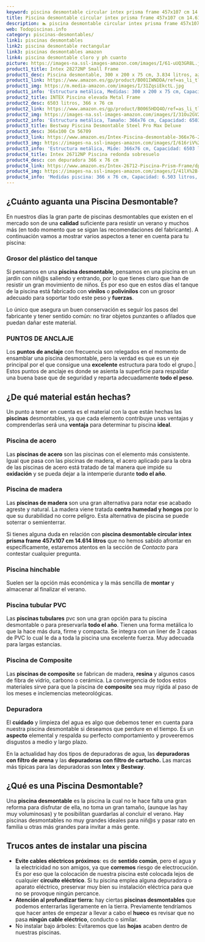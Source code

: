 ```yaml
---
keyword: piscina desmontable circular intex prisma frame 457x107 cm 14.614 litros
title: Piscina desmontable circular intex prisma frame 457x107 cm 14.614 litros | Todopiscinas.info
description: 🏊 piscina desmontable circular intex prisma frame 457x107 cm 14.614 litros Ideales para este verano 2021. Aquí puedes comprar piscina desmontable circular intex prisma frame 457x107 cm 14.614 litros y comparar con otras similares. No dejes escapar piscina desmontable circular intex prisma frame 457x107 cm 14.614 litros a un precio realmente tentador.
web: Todopiscinas.info
category: piscinas-desmontables/
link1: piscinas desmontables
link2: piscina desmontable rectangular
link3: piscinas desmontables amazon
link4: piscina desmontable cloro y ph cuanto
picture: https://images-na.ssl-images-amazon.com/images/I/61-uUQ3GR8L.jpg
product1_title: Intex 28272NP Small Frame
product1_desc: Piscina desmontable, 300 x 200 x 75 cm, 3.834 litros, azul
product1_link: https://www.amazon.es/gp/product/B001IWNDDA/ref=as_li_tl?ie=UTF8&camp=3638&creative=24630&creativeASIN=B001IWNDDA&linkCode=as2&tag=todopiscinas0e-21&linkId=25b9d647487c889cb6ef56ed63f50ca1
product1_img: https://m.media-amazon.com/images/I/31ZqsiEkctL.jpg
product1_info: 'Estructura metálica, Medidas: 300 x 200 x 75 cm, Capacidad: 3.834 litros, Para 6 personas (+ 6 años), Fácil montaje, Forma rectangular'
product2_title: INTEX Piscina elevada Metal Frame
product2_desc: 6503 litros, 366 x 76 cm
product2_link: https://www.amazon.es/gp/product/B0065HDQ4O/ref=as_li_tl?ie=UTF8&camp=3638&creative=24630&creativeASIN=B0065HDQ4O&linkCode=as2&tag=todopiscinas0e-21&linkId=ed2430e3ba564d3527ee103df33ed7b3
product2_img: https://images-na.ssl-images-amazon.com/images/I/31Ou2GV2SAL.jpg
product2_info: 'Estructura metálica, Tamaño: 366x76 cm, Capacidad: 6503 litros, Forma circular, De 4 a 7 personas (+6 años)'
product3_title: Bestway Piscina Desmontable Steel Pro Max Deluxe
product3_desc: 366x100 Cm 56709
product3_link: https://www.amazon.es/Intex-Piscina-desmontable-366x76-28210NP/dp/B0065HDQ4O?__mk_es_ES=%C3%85M%C3%85%C5%BD%C3%95%C3%91&crid=25UQGV9HG2INI&dchild=1&keywords=piscinas+desmontables&qid=1615854176&sprefix=piscinas+dem%2Caps%2C201&sr=8-5&linkCode=ll1&tag=todopiscinas0e-21&linkId=34f200977c6cbaab1f3f4d9ac0e64755&language=es_ES&ref_=as_li_ss_tl
product3_img: https://images-na.ssl-images-amazon.com/images/I/616riV%2BiY3L.jpg
product3_info: 'Estructura metálica, Mide: 366x76 cm, Capacidad: 6503 litros, De 4 a 7 personas mayores de 6 años, Forma circular, Tecnología Super-Tough'
product4_title: Intex 26712NP Piscina redonda sobresuelo
product4_desc: con depuradora 366 x 76 cm
product4_link: https://www.amazon.es/Intex-26712-Piscina-Prism-Frame/dp/B07FB823GL?__mk_es_ES=%C3%85M%C3%85%C5%BD%C3%95%C3%91&dchild=1&keywords=piscinas+desmontables+con+depuradora&qid=1615936418&sr=8-5&linkCode=ll1&tag=todopiscinas0e-21&linkId=d98699de7830cd471766fa1daa36de34&language=es_ES&ref_=as_li_ss_tl
product4_img: https://images-na.ssl-images-amazon.com/images/I/41lX%2B-YpibL.jpg
product4_info: 'Medidas piscina: 366 x 76 cm, Capacidad: 6.503 litros, Incluye depuradora de cartucha A, Lona resistente triple capa'
---
```




## ¿Cuánto aguanta una Piscina Desmontable?

En nuestros días la gran parte de piscinas desmontables que existen en el mercado son de una **calidad** suficiente para resistir un verano y muchos más (en todo momento que se sigan las recomendaciones del fabricante). A continuación vamos a mostrar varios aspectos a tener en cuenta para tu piscina:


### Grosor del plástico del tanque

Si pensamos en una **piscina desmontable**, pensamos en una piscina en un jardín con niñ@s saliendo y entrando, por lo que tienes claro que han de resistir un gran movimiento de niños. Es por eso que en estos días el tanque de la piscina está fabricado con **vinilos** o **polivinilos** con un grosor adecuado para soportar todo este peso y **fuerzas**.

Lo único que asegura un	 buen conservación es seguir los pasos del fabricante y tener sentido común: no tirar objetos punzantes o afilados que puedan dañar este material.


### PUNTOS DE ANCLAJE

Los **puntos de anclaje** con frecuencia son relegados en el momento de ensamblar una piscina desmontable, pero la verdad es que es un eje principal por el que consigue una **excelente** estructura para todo el grupo.| Estos puntos de anclaje es donde se asienta la superficie para respaldar una buena base que de seguridad y reparta adecuadamente **todo el peso**.


## ¿De qué material están hechas?

Un punto a tener en cuenta es el material con la que están hechas las **piscinas** desmontables, ya que cada elemento contribuye unas ventajas y comprenderlas  será una **ventaja** para determinar tu piscina **ideal**.


### Piscina de acero

Las **piscinas de acero** son las piscinas con el elemento más consistente. Igual que pasa con las piscinas de madera, el acero aplicado para la obra de las piscinas de acero está tratado de tal manera que impide su **oxidación** y se pueda dejar a la intemperie durante **todo el año**.


### Piscina de madera

Las **piscinas de madera** son una gran alternativa para notar ese acabado agreste y natural. La madera viene tratada **contra humedad y hongos** por lo que su durabilidad no corre peligro. Esta alternativa de piscina se puede soterrar o semienterrar.

Si tienes alguna duda en relación con **piscina desmontable circular intex prisma frame 457x107 cm 14.614 litros** que no hemos sabido afrontar en específicamente, estaremos atentos en la sección de _Contacto_ para contestar cualquier pregunta.


### Piscina hinchable

Suelen ser la opción más económica y la más sencilla de **montar** y almacenar al finalizar el verano.


### Piscina tubular PVC

Las **piscinas tubulares** pvc son una gran opción para tu piscina desmontable o para preservarla **todo el año**. Tienen una forma metálica lo que la hace más dura, firme y compacta. Se integra con un liner de 3 capas de PVC lo cual le da a toda la piscina una excelente fuerza. Muy adecuada para largas estancias.


### Piscina de Composite

Las **piscinas de composite** se fabrican de madera, **resina** y algunos casos de fibra de vidrio, carbono o cerámica. La convergencia de todos estos materiales sirve para que la piscina de **composite** sea muy rígida al paso de los meses e inclemencias meteorológicas.


### Depuradora

El **cuidado** y limpieza del agua es algo que debemos tener en cuenta para nuestra piscina desmontable si deseamos que perdure en el tiempo. Es un **aspecto** elemental y respalda su perfecto comportamiento y proveeremos disgustos a medio y largo plazo.

En la actualidad hay dos tipos de depuradoras de agua, las **depuradoras con filtro de arena** y  las **depuradoras** **con filtro de cartucho.** Las marcas más típicas para las depuradoras son **Intex** y **Bestway**.
## ¿Qué es una Piscina Desmontable?

Una **piscina desmontable** es la piscina la cual no le hace falta una gran reforma para disfrutar de ella, no toma un gran tamaño, (aunque las hay muy voluminosas) y te posibilitan guardarlas al concluir el verano. Hay piscinas desmontables no muy grandes ideales para niñ@s y pasar rato en familia u otras más grandes para invitar a más gente.

<external-banner></external-banner>


<brand-panel :title=product1_title :desc=product1_desc :img=product1_img :link=product1_link></brand-panel>


## Trucos antes de instalar una piscina



*   **Evite cables eléctricos próximos**: es de **sentido común**, pero el agua y la electricidad no son amigos, ya que **corremos** riesgo de electrocución. Es por eso que la colocación de nuestra piscina esté colocada lejos de cualquier **circuito eléctrico**. Si tu piscina emplea alguna depuradora o aparato eléctrico, preservar muy bien su instalación eléctrica para que no se provoque ningún percance.
*   **Atención al profundizar tierra:** hay ciertas **piscinas desmontables** que podemos enterrarlas ligeramente en la tierra. Previamente tendríamos que hacer antes de empezar a llevar a cabo el **hueco** es revisar que no pasa **ningún cable eléctrico**, conducto o similar.
*   No instalar bajo árboles: Evitaremos que las **hojas** acaben dentro de nuestras piscinas.

<stats-list :link1=link1 :link2=link2 :link3=link3 :link4=link4 :category=category></stats-list>